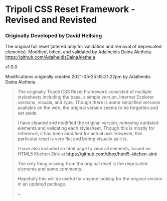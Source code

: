 # Tripoli CSS Reset Framework - Revised and Revisted
### Originally Developed by David Hellsing

The original full reset (altered only for validation and removal of deprecated elements). Modified, tidied, and validated by Adalheidis Daina Aletheia. https://github.com/AdalheidisDainaAletheia

v1.0.0

Modifications originally created 2021-05-25 05:21:22pm by Adalheidis Daina Aletheia


> The originally Tripoli CSS Reset Framework consisted of multiple stylesheets including the base, a simple version, Internet Explorer versions, visuals, and type. Though there is some simplified versions available on the web, the original version seems to be forgotten and set aside.
> 
> I have cleaned and modified the original version, removing outdated elements and validating each stylesheet. Though this is mostly for reference, it has been modified for actual use. However, this particular reset is very flat and boring visually as it is.
> 
>  I have also included an html page to view all elements, based on HTML5 Kitchen Sink at https://github.com/dbox/html5-kitchen-sink
>  
>  The only thing missing from the original reset is the depricated elements and some comments.
>  
>  Hopefully this will be useful for anyone looking for the original version in an updated package.
>  
>  ~
